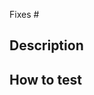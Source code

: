 <!--
  Thanks for making a pull request! 
  
  Before submitting, please make sure all of the tests pass. There are step-by-step instructions for how to run the test on the README: https://github.com/meeshkan/hmt#development 

  Have any questions? 
  Feel free to ask in this PR and one of our maintainers will be happy to help 🙌
  You can also ping us on Gitter: https://gitter.im/Meeshkan/community
-->

Fixes #<issue number>

## Description

<!-- Write a brief description of the changes introduced by this PR -->

## How to test 

<!-- What steps can we take to test that your code is working properly -->